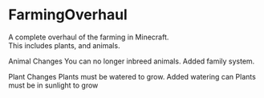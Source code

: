 # FarmingOverhaul

A complete overhaul of the farming in Minecraft.  
This includes plants, and animals.

Animal Changes
  You can no longer inbreed animals.
  Added family system.

Plant Changes
  Plants must be watered to grow.
  Added watering can
  Plants must be in sunlight to grow
